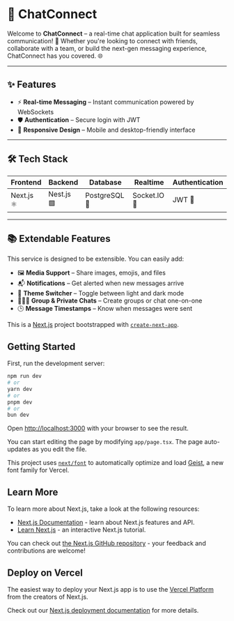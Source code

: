 # 💬 ChatConnect

Welcome to **ChatConnect** – a real-time chat application built for seamless communication! 🚀 Whether you're looking to connect with friends, collaborate with a team, or build the next-gen messaging experience, ChatConnect has you covered. 🌐

---

## ✨ Features

- ⚡ **Real-time Messaging** – Instant communication powered by WebSockets
- 🛡️ **Authentication** – Secure login with JWT
- 📱 **Responsive Design** – Mobile and desktop-friendly interface


---

## 🛠️ Tech Stack

| Frontend | Backend | Database | Realtime | Authentication |
|----------|---------|----------|----------|----------------|
| Next.js ⚛️ | Nest.js 🟩 | PostgreSQL 🍃 | Socket.IO 📡 | JWT 🔐 |

---

## 📚 Extendable Features

This service is designed to be extensible. You can easily add:

- 🖼️ **Media Support** – Share images, emojis, and files
- 📬 **Notifications** – Get alerted when new messages arrive
- 🎨 **Theme Switcher** – Toggle between light and dark mode
- 🧑‍🤝‍🧑 **Group & Private Chats** – Create groups or chat one-on-one
- 🕒 **Message Timestamps** – Know when messages were sent



This is a [Next.js](https://nextjs.org) project bootstrapped with [`create-next-app`](https://nextjs.org/docs/app/api-reference/cli/create-next-app).

## Getting Started

First, run the development server:

```bash
npm run dev
# or
yarn dev
# or
pnpm dev
# or
bun dev
```

Open [http://localhost:3000](http://localhost:3000) with your browser to see the result.

You can start editing the page by modifying `app/page.tsx`. The page auto-updates as you edit the file.

This project uses [`next/font`](https://nextjs.org/docs/app/building-your-application/optimizing/fonts) to automatically optimize and load [Geist](https://vercel.com/font), a new font family for Vercel.

## Learn More

To learn more about Next.js, take a look at the following resources:

- [Next.js Documentation](https://nextjs.org/docs) - learn about Next.js features and API.
- [Learn Next.js](https://nextjs.org/learn) - an interactive Next.js tutorial.

You can check out [the Next.js GitHub repository](https://github.com/vercel/next.js) - your feedback and contributions are welcome!

## Deploy on Vercel

The easiest way to deploy your Next.js app is to use the [Vercel Platform](https://vercel.com/new?utm_medium=default-template&filter=next.js&utm_source=create-next-app&utm_campaign=create-next-app-readme) from the creators of Next.js.

Check out our [Next.js deployment documentation](https://nextjs.org/docs/app/building-your-application/deploying) for more details.
